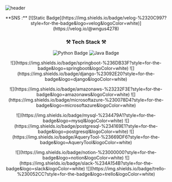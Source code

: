 ![header](https://capsule-render.vercel.app/api?type=slice&color=2ECC71&height=300&section=header&text=hyeon%20github&fontSize=60)

<p align="center">
    **SNS :** [![Static Badge](https://img.shields.io/badge/velog-%2320C997?style=for-the-badge&logo=velog&logoColor=white)](https://velog.io/@wngus4278)
</p>

<h3 align="center">⚒️ Tech Stack ⚒️</h3>

<p align="center">
  <img src="https://img.shields.io/badge/python-%233776AB?style=for-the-badge&logo=python&logoColor=white" alt="Python Badge">
  <img src="https://img.shields.io/badge/java-%23FF6550?style=for-the-badge&logo=java&logoColor=white" alt="Java Badge">
</p>

<p align="center">
![](https://img.shields.io/badge/springboot-%236DB33F?style=for-the-badge&logo=springboot&logoColor=white) ![](https://img.shields.io/badge/django-%23092E20?style=for-the-badge&logo=django&logoColor=white)
</p>

<p align="center">
 ![](https://img.shields.io/badge/amazonaws-%23232F3E?style=for-the-badge&logo=amazonaws&logoColor=white) ![](https://img.shields.io/badge/microsoftazure-%230078D4?style=for-the-badge&logo=microsoftazure&logoColor=white)
</p>

<p align="center">
 ![](https://img.shields.io/badge/mysql-%234479A1?style=for-the-badge&logo=mysql&logoColor=white) ![](https://img.shields.io/badge/postgresql-%234169E1?style=for-the-badge&logo=postgresql&logoColor=white) ![](https://img.shields.io/badge/AqueryTool-%23669DF6?style=for-the-badge&logo=AqueryTool&logoColor=white) 
</p>

<p align="center">
 ![](https://img.shields.io/badge/notion-%23000000?style=for-the-badge&logo=notion&logoColor=white) ![](https://img.shields.io/badge/slack-%234A154B?style=for-the-badge&logo=slack&logoColor=white) ![](https://img.shields.io/badge/trello-%230052CC?style=for-the-badge&logo=trello&logoColor=white)
</p>
